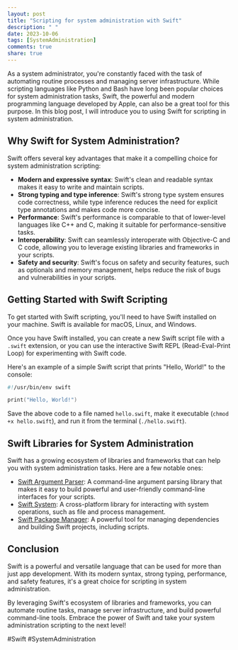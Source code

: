 ```yaml
---
layout: post
title: "Scripting for system administration with Swift"
description: " "
date: 2023-10-06
tags: [SystemAdministration]
comments: true
share: true
---
```


As a system administrator, you're constantly faced with the task of automating routine processes and managing server infrastructure. While scripting languages like Python and Bash have long been popular choices for system administration tasks, Swift, the powerful and modern programming language developed by Apple, can also be a great tool for this purpose. In this blog post, I will introduce you to using Swift for scripting in system administration.

## Why Swift for System Administration?

Swift offers several key advantages that make it a compelling choice for system administration scripting:

* **Modern and expressive syntax**: Swift's clean and readable syntax makes it easy to write and maintain scripts.
* **Strong typing and type inference**: Swift's strong type system ensures code correctness, while type inference reduces the need for explicit type annotations and makes code more concise.
* **Performance**: Swift's performance is comparable to that of lower-level languages like C++ and C, making it suitable for performance-sensitive tasks.
* **Interoperability**: Swift can seamlessly interoperate with Objective-C and C code, allowing you to leverage existing libraries and frameworks in your scripts.
* **Safety and security**: Swift's focus on safety and security features, such as optionals and memory management, helps reduce the risk of bugs and vulnerabilities in your scripts.

## Getting Started with Swift Scripting

To get started with Swift scripting, you'll need to have Swift installed on your machine. Swift is available for macOS, Linux, and Windows.

Once you have Swift installed, you can create a new Swift script file with a `.swift` extension, or you can use the interactive Swift REPL (Read-Eval-Print Loop) for experimenting with Swift code.

Here's an example of a simple Swift script that prints "Hello, World!" to the console:

```swift
#!/usr/bin/env swift

print("Hello, World!")
```

Save the above code to a file named `hello.swift`, make it executable (`chmod +x hello.swift`), and run it from the terminal (`./hello.swift`).

## Swift Libraries for System Administration

Swift has a growing ecosystem of libraries and frameworks that can help you with system administration tasks. Here are a few notable ones:

* [Swift Argument Parser](https://github.com/apple/swift-argument-parser): A command-line argument parsing library that makes it easy to build powerful and user-friendly command-line interfaces for your scripts.
* [Swift System](https://github.com/apple/swift-system): A cross-platform library for interacting with system operations, such as file and process management.
* [Swift Package Manager](https://github.com/apple/swift-package-manager): A powerful tool for managing dependencies and building Swift projects, including scripts.

## Conclusion

Swift is a powerful and versatile language that can be used for more than just app development. With its modern syntax, strong typing, performance, and safety features, it's a great choice for scripting in system administration.

By leveraging Swift's ecosystem of libraries and frameworks, you can automate routine tasks, manage server infrastructure, and build powerful command-line tools. Embrace the power of Swift and take your system administration scripting to the next level!

\#Swift #SystemAdministration